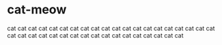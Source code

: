 # cat-meow
cat cat cat cat cat cat cat cat cat cat cat cat cat cat cat cat cat cat cat cat cat cat cat cat cat cat cat cat cat cat cat cat cat cat cat cat cat 
